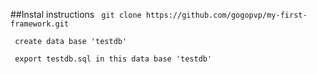 ##Instal instructions
``` git clone https://github.com/gogopvp/my-first-framework.git```

``` create data base 'testdb'```

``` export testdb.sql in this data base 'testdb'```